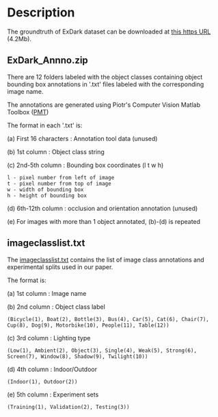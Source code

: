 # Description 

The groundtruth of ExDark dataset can be downloaded at [this https URL](http://www.cs-chan.com/source/CVIU/ExDark_Annno.zip) (4.2Mb).

## ExDark_Annno.zip

There are 12 folders labeled with the object classes containing object bounding box annotations in '.txt' files labeled with the corresponding image name. 

The annotations are generated using Piotr's Computer Vision Matlab Toolbox ([PMT](https://pdollar.github.io/toolbox/))

The format in each '.txt' is:

(a) First 16 characters : Annotation tool data (unused)

(b) 1st column : Object class string

(c) 2nd-5th column : Bounding box coordinates (l t w h)
    
    l - pixel number from left of image
    t - pixel number from top of image
    w - width of bounding box
    h - height of bounding box

(d) 6th-12th column : occlusion and orientation annotation (unused)

(e) For images with more than 1 object annotated, (b)-(d) is repeated


## imageclasslist.txt

The [imageclasslist.txt](https://github.com/cs-chan/Exclusively-Dark-Image-Dataset/blob/master/Groundtruth/imageclasslist.txt) contains the list of image class annotations and experimental splits used in our paper.

The format is:

(a) 1st column : Image name

(b) 2nd column : Object class label 

    (Bicycle(1), Boat(2), Bottle(3), Bus(4), Car(5), Cat(6), Chair(7), Cup(8), Dog(9), Motorbike(10), People(11), Table(12))

(c) 3rd column : Lighting type 

    (Low(1), Ambient(2), Object(3), Single(4), Weak(5), Strong(6), Screen(7), Window(8), Shadow(9), Twilight(10))

(d) 4th column : Indoor/Outdoor 
    
    (Indoor(1), Outdoor(2))

(e) 5th column : Experiment sets 
    
    (Training(1), Validation(2), Testing(3))


